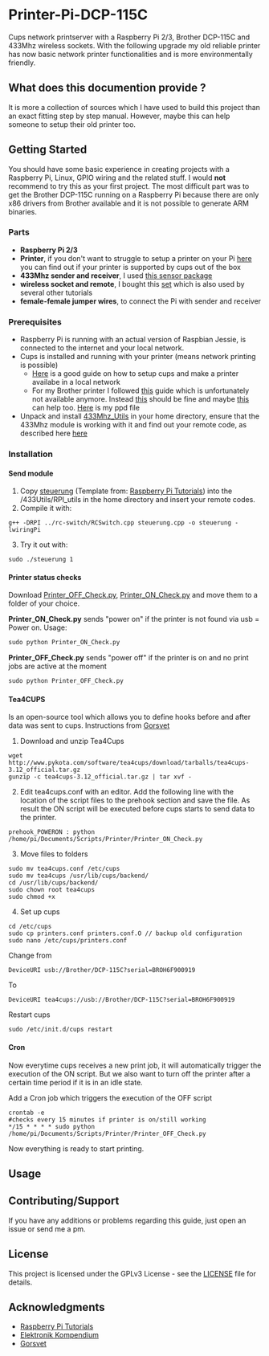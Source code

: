 # Printer-Pi-DCP-115C
Cups network printserver with a Raspberry Pi 2/3, Brother DCP-115C and 433Mhz wireless sockets. With the following upgrade my old reliable printer has now basic network printer functionalities and is more environmentally friendly.

## What does this documention provide ?
It is more a collection of sources which I have used to build this project than an exact fitting step by step manual. However, maybe this can help someone to setup their old printer too.

## Getting Started
You should have some basic experience in creating projects with a Raspberry Pi, Linux, GPIO wiring and the related stuff. I would **not** recommend to try this as your first project. The most difficult part was to get the Brother DCP-115C running on a Raspberry Pi because there are only x86 drivers from Brother available and it is not possible to generate ARM binaries.  

### Parts
* **Raspberry Pi 2/3**
* **Printer**, if you don't want to struggle to setup a printer on your Pi [here](http://www.openprinting.org/printers) you can find out if your printer is supported by cups out of the box 
* **433Mhz sender and receiver**, I used [this sensor package](https://www.amazon.de/Aukru-Superregeneration-Transmitter-Modul-receiver-module/dp/B00OLI93IC) 
* **wireless socket and remote**, I bought this [set](https://www.amazon.de/gp/product/B001AX8QUM?ie=UTF8&linkCode=as2&camp=1634&creative=6738&tag=754-21&creativeASIN=B001AX8QUM) which is also used by several other tutorials
* **female-female jumper wires**, to connect the Pi with sender and receiver

### Prerequisites
* Raspberry Pi is running with an actual version of Raspbian Jessie, is connected to the internet and your local network.
* Cups is installed and running with your printer (means network printing is possible)
  * [Here](https://www.howtogeek.com/169679/how-to-add-a-printer-to-your-raspberry-pi-or-other-linux-computer/) is a good guide on how to setup cups and make a printer availabe in a local network
  * For my Brother printer I followed [this](https://www.lhinderberger.de/pi/2016/01/27/raspberry-pi-binary-x86-drivers.html) guide  which is unfortunately not available anymore. Instead [this](https://superuser.com/questions/781454/debian-arm-and-brother-dcp195c-with-cups) should be fine and maybe [this](https://www.raspberrypi.org/forums/viewtopic.php?f=28&t=127401) can help too. [Here](Brother_DCP-115C.ppd) is my ppd file
* Unpack and install [433Mhz_Utils](https://github.com/ninjablocks/433Utils/tree/master/RPi_utils) in your home directory, ensure that the 433Mhz module is working with it and find out your remote code, as described here [here](https://www.princetronics.com/how-to-read-433-mhz-codes-w-raspberry-pi-433-mhz-receiver/)
  
### Installation

#### Send module
1. Copy [steuerung](/scripts/steuerung.cpp) (Template from: [Raspberry Pi Tutorials](https://tutorials-raspberrypi.de/raspberry-pi-funksteckdosen-433-mhz-steuern/)) into the /433Utils/RPI_utils in the home directory and insert your remote codes. 
2. Compile it with: 
```
g++ -DRPI ../rc-switch/RCSwitch.cpp steuerung.cpp -o steuerung -lwiringPi 
```
3. Try it out with:
```
sudo ./steuerung 1
```

#### Printer status checks
Download [Printer_OFF_Check.py](/scripts/Printer_OFF_Check.py), [Printer_ON_Check.py](scripts/Printer_ON_Check.py)  and move them to a folder of your choice.

**Printer_ON_Check.py** sends "power on" if the printer is not found via usb = Power on. Usage:
```python
sudo python Printer_ON_Check.py
```

**Printer_OFF_Check.py** sends "power off" if the printer is on and no print jobs are active at the moment
```python
sudo python Printer_OFF_Check.py
```

#### Tea4CUPS 
Is an open-source tool which allows you to define hooks before and after data was sent to cups. Instructions from [Gorsvet](https://gorsvet.de/komfortabel-drucken-mit-dem-raspberry-pi-und-cups/)
1. Download and unzip Tea4Cups
```
wget http://www.pykota.com/software/tea4cups/download/tarballs/tea4cups-3.12_official.tar.gz 
gunzip -c tea4cups-3.12_official.tar.gz | tar xvf -
```

2. Edit tea4cups.conf with an editor. Add the following line with the location of the script files to the prehook section and save the file. As result the ON script will be executed before cups starts to send data to the printer. 
```
prehook_POWERON : python /home/pi/Documents/Scripts/Printer/Printer_ON_Check.py
```

3. Move files to folders
```
sudo mv tea4cups.conf /etc/cups
sudo mv tea4cups /usr/lib/cups/backend/
cd /usr/lib/cups/backend/
sudo chown root tea4cups
sudo chmod +x
```

4. Set up cups
```
cd /etc/cups
sudo cp printers.conf printers.conf.O // backup old configuration
sudo nano /etc/cups/printers.conf
```

Change from 
```
DeviceURI usb://Brother/DCP-115C?serial=BROH6F900919
```

To
```
DeviceURI tea4cups://usb://Brother/DCP-115C?serial=BROH6F900919
```
Restart cups
```
sudo /etc/init.d/cups restart
```

#### Cron
Now everytime cups receives a new print job, it will automatically trigger the execution of the ON script. But we also want to turn off the printer after a certain time period if it is in an idle state.

Add a Cron job which triggers the execution of the OFF script
```
crontab -e
#checks every 15 minutes if printer is on/still working
*/15 * * * * sudo python /home/pi/Documents/Scripts/Printer/Printer_OFF_Check.py
```
Now everything is ready to start printing. 

## Usage

## Contributing/Support
If you have any additions or problems regarding this guide, just open an issue or send me a pm.

## License

This project is licensed under the GPLv3 License - see the [LICENSE](LICENSE) file for details.

## Acknowledgments

* [Raspberry Pi Tutorials](https://tutorials-raspberrypi.de/raspberry-pi-funksteckdosen-433-mhz-steuern/)
* [Elektronik Kompendium](https://www.elektronik-kompendium.de/sites/raspberry-pi/2007081.htm)
* [Gorsvet](https://gorsvet.de/komfortabel-drucken-mit-dem-raspberry-pi-und-cups/)